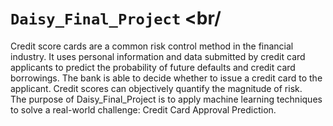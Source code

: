 # `Daisy_Final_Project` <br/

Credit score cards are a common risk control method in the financial industry. It uses personal information and data submitted by credit card applicants to predict the probability of future defaults and credit card borrowings. The bank is able to decide whether to issue a credit card to the applicant. Credit scores can objectively quantify the magnitude of risk. <br/>
The purpose of Daisy_Final_Project is to apply machine learning techniques to solve a real-world challenge: Credit Card Approval Prediction. <br/>

